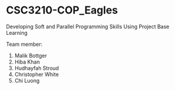 # CSC3210-COP_Eagles
Developing Soft and Parallel Programming Skills Using Project Base Learning

Team member:
1. Malik Bottger
2. Hiba Khan
3. Hudhayfah Stroud
4. Christopher White
5. Chi Luong
